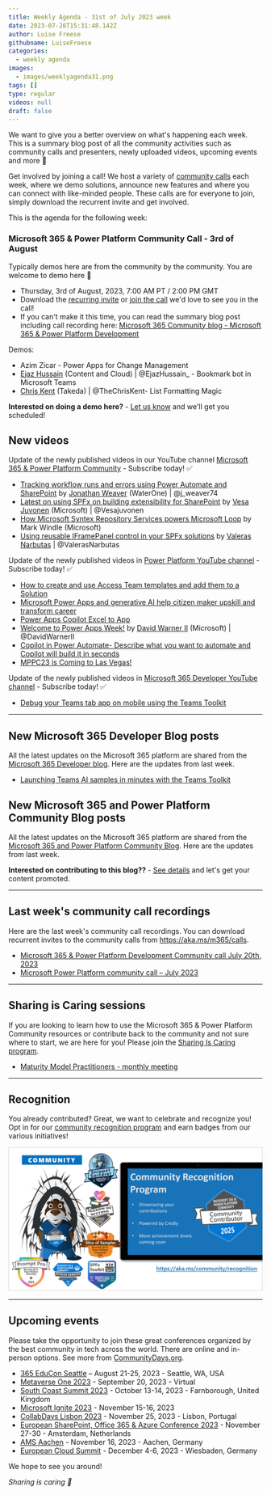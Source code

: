 ```yaml
---
title: Weekly Agenda - 31st of July 2023 week
date: 2023-07-26T15:31:48.142Z
author: Luise Freese
githubname: LuiseFreese
categories:
  - weekly agenda
images:
  - images/weeklyagenda31.png
tags: []
type: regular
videos: null
draft: false
---
```


We want to give you a better overview on what's happening each week. This is a summary blog post of all the community activities such as community calls and presenters, newly uploaded videos, upcoming events and more 🚀

Get involved by joining a call! We host a variety of [community calls](https://aka.ms/community/calls) each week, where we demo solutions, announce new features and where you can connect with like-minded people. These calls are for everyone to join, simply download the recurrent invite and get involved.

This is the agenda for the following week:

### Microsoft 365 & Power Platform Community Call - 3rd of August

Typically demos here are from the community by the community. You are welcome to demo here 👋

* Thursday, 3rd of August, 2023, 7:00 AM PT / 2:00 PM GMT
* Download the [recurring invite](https://aka.ms/spdev-sig-call) or [join the call](https://aka.ms/spdev-sig-call-join) we'd love to see you in the call!
* If you can't make it this time, you can read the summary blog post including call recording here: [Microsoft 365 Community blog - Microsoft 365 & Power Platform Development](https://pnp.github.io/blog/categories/microsoft-365-and-power-platform-development-community-call/)

Demos: 

* Azim Zicar - Power Apps for Change Management
* [Ejaz Hussain](https://twitter.com/EjazHussain_) (Content and Cloud) | @EjazHussain_ - Bookmark bot in Microsoft Teams
* [Chris Kent](https://twitter.com/theChrisKent) (Takeda) | @TheChrisKent- List Formatting Magic


**Interested on doing a demo here?** - [Let us know](https://aka.ms/community/request/demo) and we'll get you scheduled! 


## New videos 

Update of the newly published videos in our YouTube channel [Microsoft 365 & Power Platform Community](https://www.youtube.com/channel/UC_mKdhw-V6CeCM7gTo_Iy7w) - Subscribe today! ✅

* [Tracking workflow runs and errors using Power Automate and SharePoint](https://www.youtube.com/watch?v=NPF2QQEkCj0) by [Jonathan Weaver](https://twitter.com/j_weaver74)​ (WaterOne) \| @j_weaver74
* [Latest on using SPFx on building extensibility for SharePoint](https://www.youtube.com/watch?v=rwvF1qqgb_M) by [Vesa Juvonen](https://twitter.com/vesajuvonen) (Microsoft) | @Vesajuvonen
* [How Microsoft Syntex Repository Services powers Microsoft Loop](https://www.youtube.com/watch?v=OIRd65liVP0) by Mark Windle (Microsoft)
* [Using reusable IFramePanel control in your SPFx solutions](https://www.youtube.com/watch?v=VMD2iVDucbw) by [Valeras Narbutas](https://twitter.com/ValerasNarbutas) | @ValerasNarbutas


Update of the newly published videos in [Power Platform YouTube channel](https://www.youtube.com/@mspowerplatform) - Subscribe today! ✅

* [How to create and use Access Team templates and add them to a Solution](https://www.youtube.com/watch?v=72kJJ1GDh0Y)
* [Microsoft Power Apps and generative AI help citizen maker upskill and transform career](https://www.youtube.com/watch?v=S79vyBHwbUg)
* [Power Apps Copilot Excel to App](https://www.youtube.com/watch?v=hcuSHIsuwNM)
* [Welcome to Power Apps Week!](https://www.youtube.com/watch?v=fEjks_o2ydA) by [David Warner II](https://twitter.com/DavidWarnerII) (Microsoft) | @DavidWarnerII
* [Copilot in Power Automate- Describe what you want to automate and Copilot will build it in seconds](https://www.youtube.com/watch?v=FMz0C6cY1qU)
* [MPPC23 is Coming to Las Vegas!](https://www.youtube.com/watch?v=P4kdBxq8tH0)



Update of the newly published videos in [Microsoft 365 Developer YouTube channel](https://www.youtube.com/@Microsoft365Developer) - Subscribe today! ✅

* [Debug your Teams tab app on mobile using the Teams Toolkit](https://www.youtube.com/watch?v=jktyDGOPGQo)

---

## New Microsoft 365 Developer Blog posts

All the latest updates on the Microsoft 365 platform are shared from the [Microsoft 365 Developer blog](https://devblogs.microsoft.com/microsoft365dev/). Here are the updates from last week.

* [Launching Teams AI samples in minutes with the Teams Toolkit](https://www.youtube.com/watch?v=oj3jr9OJfR0)


## New Microsoft 365 and Power Platform Community Blog posts

All the latest updates on the Microsoft 365 platform are shared from the [Microsoft 365 and Power Platform Community Blog](https://pnp.github.io/blog/). Here are the updates from last week.


**Interested on contributing to this blog??** - [See details](https://pnp.github.io/blog/post/contribute-blog/) and let's get your content promoted.

---

## Last week's community call recordings

Here are the last week's community call recordings. You can download recurrent invites to the community calls from https://aka.ms/m365/calls.

* [Microsoft 365 & Power Platform Development Community call July 20th, 2023](https://www.youtube.com/watch?v=uq9hhXWT74E&t=1018s)
* [Microsoft Power Platform community call – July 2023](https://www.youtube.com/watch?v=qLM6MChvrOk)


---

## Sharing is Caring sessions

If you are looking to learn how to use the Microsoft 365 & Power Platform Community resources or contribute back to the community and not sure where to start, we are here for you! Please join the [Sharing Is Caring program](https://pnp.github.io/sharing-is-caring/).

* [Maturity Model Practitioners - monthly meeting](https://aka.ms/mm4m365/invite)

---

## Recognition

You already contributed? Great, we want to celebrate and recognize you! Opt in for our [community recognition program](https://pnp.github.io/recognitionprogram/) and earn badges from our various initiatives! 

![Community Recognition](../images/community-recognition-2025.png)

---

## Upcoming events

Please take the opportunity to join these great conferences organized by the best community in tech across the world. There are online and in-person options. See more from [CommunityDays.org](https://www.communitydays.org/).

* [365 EduCon Seattle](https://365educon.com/Seattle/) – August 21-25, 2023 - Seattle, WA, USA
* [Metaverse One 2023](https://www.communitydays.org/event/2023-09-20/metaverse-one-2023) - September 20, 2023 - Virtual
* [South Coast Summit 2023](https://www.southcoastsummit.com/) - October 13-14, 2023 - Farnborough, United Kingdom
* [Microsoft Ignite 2023](https://ignite.microsoft.com/) - November 15-16, 2023
* [CollabDays Lisbon 2023](https://www.collabdays.org/2023-lisbon/) - November 25, 2023 - Lisbon, Portugal
* [European SharePoint, Office 365 & Azure Conference 2023](https://www.sharepointeurope.com/) - November 27-30 - Amsterdam, Netherlands
* [AMS Aachen](https://www.communitydays.org/event/2023-11-16/ams-aachen) - November 16, 2023 - Aachen, Germany
* [European Cloud Summit](https://www.cloudsummit.eu/) - December 4-6, 2023 - Wiesbaden, Germany

We hope to see you around!

_Sharing is caring 🧡_
